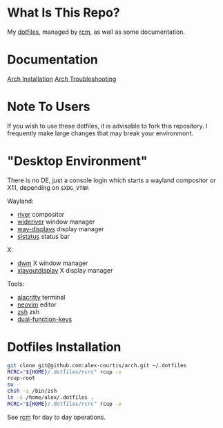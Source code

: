 # What Is This Repo?

My [dotfiles](http://dotfiles.github.io), managed by [rcm](https://github.com/thoughtbot/rcm), as well as some documentation.

# Documentation

[Arch Installation](doc/arch-install.md)
[Arch Troubleshooting](doc/arch-troubleshooting.md)

# Note To Users

If you wish to use these dotfiles, it is advisable to fork this repository. I frequently make large changes that may break your environmont.

# "Desktop Environment"

There is no DE, just a console login which starts a wayland compositor or X11, depending on `$XDG_VTNR`

Wayland:
* [river](https://github.com/riverwm/river) compositor
* [wideriver](https://github.com/riverwm/river) window manager
* [way-displays](https://github.com/alex-courtis/way-displays/) display manager
* [slstatus](https://github.com/alex-courtis/slstatus/) status bar

X:
* [dwm](https://dwm.suckless.org) X window manager
* [xlayoutdisplay](https://github.com/alex-courtis/xlayoutdisplay/) X display manager

Tools:
* [alacritty](https://github.com/alacritty/alacritty) terminal
* [neovim](https://github.com/neovim/neovim) editor
* [zsh](https://github.com/zsh-users/zsh) zsh
* [dual-function-keys](https://gitlab.com/interception/linux/plugins/dual-function-keys)

# Dotfiles Installation

```sh
git clone git@github.com:alex-courtis/arch.git ~/.dotfiles
RCRC="${HOME}/.dotfiles/rcrc" rcup -v
rcup-root
su -
chsh -s /bin/zsh
ln -s /home/alex/.dotfiles .
RCRC="${HOME}/.dotfiles/rcrc" rcup -v
```

See [rcm](https://github.com/thoughtbot/rcm) for day to day operations.



